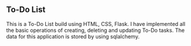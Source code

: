 ## To-Do List

This is a To-Do List build using HTML, CSS, Flask.
I have implemented all the basic operations of creating, deleting and updating To-Do tasks.
The data for this application is stored by using sqlalchemy.
